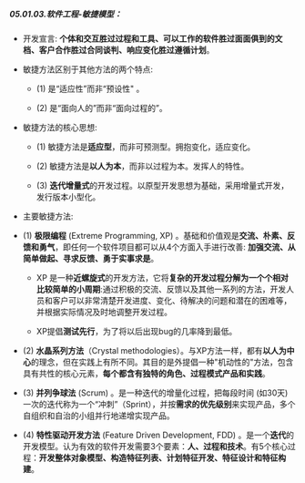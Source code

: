 ##### 05.01.03.软件工程-敏捷模型：

- 开发宣言: **个体和交互胜过过程和工具、可以工作的软件胜过面面俱到的文档、客户合作胜过合同谈判、响应变化胜过遵循计划**。

- 敏捷方法区别于其他方法的两个特点:
  
  - (1) 是“适应性”而非“预设性" 。
  
  - (2) 是“面向人的”而非“面向过程的”。

- 敏捷方法的核心思想:
  
  - (1) 敏捷方法是**适应型**，而非可预测型。拥抱变化，适应变化。
  
  - (2) 敏捷方法是**以人为本**，而非以过程为本。发挥人的特性。
  
  - (3) **迭代增量式**的开发过程。以原型开发思想为基础，采用增量式开发，发行版本小型化。

- 主要敏捷方法:

- (1) **极限编程** (Extreme Programming, XP) 。基础和价值观是**交流、朴素、反馈和勇气**，即任何一个软件项目都可以从4个方面入手进行改善: **加强交流、从简单做起、寻求反馈、勇于实事求是**。
  
  - XP 是一种**近螺旋式**的开发方法，它将**复杂的开发过程分解为一个个相对比较简单的小周期**:通过积极的交流、反馈以及其他一系列的方法，开发人员和客户可以非常清楚开发进度、变化、待解决的问题和潜在的困难等，并根据实际情况及时地调整开发过程。
  
  - XP提倡**测试先行**，为了将以后出现bug的几率降到最低。

- (2) **水晶系列方法**（Crystal methodologies）。与XP方法一样，都有**以人为中心**的理念，但在实践上有所不同。其目的是外提倡一种"机动性的"方法，包含具有共性的核心元素，**每个都含有独特的角色、过程模式产品和实践**。

- (3) **并列争球法** (Scrum) 。是一种迭代的增量化过程，把每段时间 (如30天) 一次的迭代称为一个“冲刺”（Sprint），并按**需求的优先级别**来实现产品，多个自组织和自治的小组并行地递增实现产品。

- (4) **特性驱动开发方法** (Feature Driven Development, FDD) 。是一个**迭代**的开发模型。认为有效的软件开发需要3个要素：**人、过程和技术**。有5个核心过程：**开发整体对象模型、构造特征列表、计划特征开发、特征设计和特征构建**。
